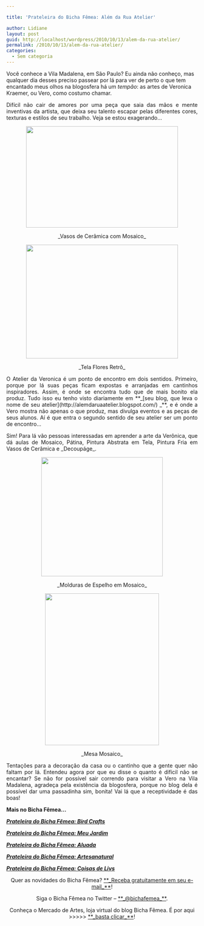 ```yaml
---

title: 'Prateleira do Bicha Fêmea: Além da Rua Atelier'

author: Lidiane
layout: post
guid: http://localhost/wordpress/2010/10/13/alem-da-rua-atelier/
permalink: /2010/10/13/alem-da-rua-atelier/
categories:
  - Sem categoria
---
```

Você conhece a Vila Madalena, em São Paulo? Eu ainda não conheço, mas qualquer dia desses preciso passear por lá para ver de perto o que tem encantado meus olhos na blogosfera há um _tempão_: as artes de Veronica Kraemer, ou Vero, como costumo chamar.

<p style="text-align: justify;">
  Difícil não cair de amores por uma peça que saia das mãos e mente inventivas da artista, que deixa seu talento escapar pelas diferentes cores, texturas e estilos de seu trabalho. Veja se estou exagerando…
</p>

<!--more-->

<p style="text-align: center;">
  <a href="http://www.trololodemulher.com.br/blog/wp-content/uploads/2010/10/Vasos-de-Ceramica-com-Mosaico.jpg"><img class="alignnone size-full wp-image-5300" title="Vasos de Cerâmica com Mosaico" src="http://www.trololodemulher.com.br/blog/wp-content/uploads/2010/10/Vasos-de-Ceramica-com-Mosaico.jpg" alt="" width="400" height="267" /></a>
</p>

<p style="text-align: center;">
  _Vasos de Cerâmica com Mosaico_
</p>

<p style="text-align: center;">
  <a href="http://www.trololodemulher.com.br/blog/wp-content/uploads/2010/10/Tela-Flores-Retro.jpg"><img class="alignnone size-full wp-image-5299" title="Tela Flores Retrô" src="http://www.trololodemulher.com.br/blog/wp-content/uploads/2010/10/Tela-Flores-Retro.jpg" alt="" width="400" height="300" /></a>
</p>

<p style="text-align: center;">
  _Tela Flores Retrô_
</p>

<p style="text-align: justify;">
  O Atelier da Veronica é um ponto de encontro em dois sentidos. Primeiro, porque por lá suas peças ficam expostas e arranjadas em cantinhos inspiradores. Assim, é onde se encontra tudo que de mais bonito ela produz. Tudo isso eu tenho visto diariamente em **_[seu blog, que leva o nome de seu atelier](http://alemdaruaatelier.blogspot.com/) _**, e é onde a Vero mostra não apenas o que produz, mas divulga eventos e as peças de seus alunos. Aí é que entra o segundo sentido de seu atelier ser um ponto de encontro&#8230;
</p>

<p style="text-align: justify;">
  Sim! Para lá vão pessoas interessadas em aprender a arte da Verônica, que dá aulas de Mosaico, Pátina, Pintura Abstrata em Tela, Pintura Fria em Vasos de Cerâmica e _Decoupáge_.
</p>

<p style="text-align: center;">
  <a href="http://www.trololodemulher.com.br/blog/wp-content/uploads/2010/10/Molduras-de-Espelho-em-Mosaico.jpg"><img class="alignnone size-full wp-image-5298" title="Molduras de Espelho em Mosaico" src="http://www.trololodemulher.com.br/blog/wp-content/uploads/2010/10/Molduras-de-Espelho-em-Mosaico.jpg" alt="" width="320" height="314" /></a>
</p>

<p style="text-align: center;">
  _Molduras de Espelho em Mosaico_
</p>

<p style="text-align: center;">
  <a href="http://www.trololodemulher.com.br/blog/wp-content/uploads/2010/10/Mesa-Mosaico.jpg"><img class="alignnone size-full wp-image-5297" title="Mesa Mosaico" src="http://www.trololodemulher.com.br/blog/wp-content/uploads/2010/10/Mesa-Mosaico.jpg" alt="" width="300" height="400" /></a>
</p>

<p style="text-align: center;">
  _Mesa Mosaico_
</p>

<p style="text-align: justify;">
  Tentações para a decoração da casa ou o cantinho que a gente quer não faltam por lá. Entendeu agora por que eu disse o quanto é difícil não se encantar? Se não for possível sair correndo para visitar a Vero na Vila Madalena, agradeça pela existência da blogosfera, porque no blog dela é possível dar uma passadinha sim, bonita! Vai lá que a receptividade é das boas!
</p>

**Mais no Bicha Fêmea…**

**_[Prateleira do Bicha Fêmea: Bird Crafts](http://www.trololodemulher.com.br/2010/08/25/kit-festas-bird-crafts/)_**

**_[Prateleira do Bicha Fêmea: Meu Jardim](http://www.trololodemulher.com.br/2010/07/28/prateleira-meu-jardim/)_**

**_[Prateleira do Bicha Fêmea: Aluada](http://www.trololodemulher.com.br/2010/06/09/artesanato-aluada/)_**

**_[Prateleira do Bicha Fêmea: Artesanatural](http://www.trololodemulher.com.br/2010/05/05/artesanato-artesanatural/)_**

**_[Prateleira do Bicha Fêmea: Coisas de Livs](http://www.trololodemulher.com.br/2010/04/07/prateleira-do-bicha-femea-coisas-de-livs/)_**

<p style="text-align: center;">
  Quer as novidades do Bicha Fêmea? <a href="http://feedburner.google.com/fb/a/mailverify?uri=blogbichafemea&loc=pt_BR">**_Receba gratuitamente em seu e-mail_**</a>!
</p>

<p style="text-align: center;">
  Siga o Bicha Fêmea no Twitter – <a href="http://twitter.com/bichafemea">**_@bichafemea_**</a>.
</p>

<p style="text-align: center;">
  Conheça o Mercado de Artes, loja virtual do blog Bicha Fêmea. É por aqui >>>>> <a href="http://www.trololodemulher.com.br/loja/">**_basta clicar_**</a>!
</p>